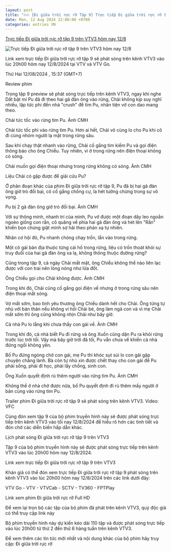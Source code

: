 ```yaml
---
layout: post
title: "🔥🔥 [Đi giữa trời rực rỡ Tập 9] Trực tiếp Đi giữa trời rực rỡ tập 9 trên VTV3 hôm nay 12/8"
date: Mon, 12 Aug 2024 22:00:00 +0700
categories: entries VN
---
```

[Trực tiếp Đi giữa trời rực rỡ tập 9 trên VTV3 hôm nay 12/8](https://nongnghiep.vn/truc-tiep-di-giua-troi-ruc-ro-tap-9-tren-vtv3-hom-nay-12-8-d395920.html)

![Trực tiếp Đi giữa trời rực rỡ tập 9 trên VTV3 hôm nay 12/8](https://t.ex-cdn.com/nongnghiep.vn/560w/files/content/2024/08/12/truc-tiep-di-giua-troi-ruc-ro-tap-9-tren-vtv3-hom-nay-12-8-144025_635-153710.jpg)

Link xem trực tiếp Đi giữa trời rực rỡ tập 9 sẽ phát sóng trên kênh VTV3 vào lúc 20h00 hôm nay 12/8/2024 tại VTV và VTV Go.

Thứ Hai 12/08/2024 , 15:37 (GMT+7)

Review phim

Trong tập 9 preview sẽ phát sóng trực tiếp trên kênh VTV3, ngay khi nghe Dất bật mí Pu đã đi theo hai gã đàn ông vào rừng, Chải không kịp suy nghĩ nhiều, lập tức phi đến nhà "crush" để tìm Pu, nhân tiện vớ con dao mang theo.

Chải tức tốc vào rừng tìm Pu. Ảnh CMH

Chải tức tốc phi vào rừng tìm Pu. Hơn ai hết, Chải vô cùng lo cho Pu khi cô đi cùng nhóm người lạ mặt trong rừng sâu.

Sau khi chạy thật nhanh vào rừng, Chải cố gắng tìm kiếm Pu và gọi điện thông báo cho ông Chiểu. Tuy nhiên, vì ở trong rừng nên điện thoại không có sóng.

Chải muốn gọi điện thoại nhưng trong rừng không có sóng. Ảnh CMH

Liệu Chải có gặp được để giải cứu Pu?

Ở phân đoạn khác của phim Đi giữa trời rực rỡ tập 9, Pu đã bị hai gã đàn ông giở trò đồi bại, cô cố gắng chống cự, la hét tưởng chừng trong sự vô vọng.

Pu bị 2 gã đàn ông giở trò đồi bại. Ảnh CMH

Với sự thông minh, nhanh trí của mình, Pu vớ được một đoạn dây leo ngoằn ngoèo giống con rắn, cô quăng về phía hai gã đàn ông và hét lên "Rắn" khiến bọn chúng giật mình sợ hãi theo phản xạ tự nhiên.

Nhân cơ hội đó, Pu nhanh chóng chạy trốn, lẩn vào trong rừng.

Một cô gái bản địa thuộc từng cái hố trong rừng, liệu có trốn thoát khỏi sự truy đuổi của hai gã đàn ông xa lạ, không thông thuộc đường rừng?

Cũng trong tập 9, cả ngày Chải mất mặt, ông Chiểu không thể nào liên lạc được với con trai nên lòng nóng như lửa đốt.

Ông Chiểu gọi cho Chải không được. Ảnh CMH

Trong khi đó, Chải cũng cố gắng gọi điện về nhưng ở trong rừng sâu nên điện thoại mất sóng.

Vợ mất sớm, bao tình yêu thương ông Chiểu dành hết cho Chải. Ông từng tự nhủ với bản thân nếu không vì hồi Chải bé, ông làm ngã con và vì mẹ Chải mất sớm thì ông cũng không nhịn Chải như bây giờ.

Cả nhà Pu lo lắng khi chưa thấy con gái về. Ảnh CMH

Trong khi đó, cả nhà biết Pu đi rừng và ông Xuồn cũng dặn Pu ra khỏi rừng trước lúc trời tối. Vậy mà bây giờ trời đã tối, Pu vẫn chưa về khiến cả nhà đứng ngồi không yên.

Bố Pu đứng ngóng chờ con gái, mẹ Pu thì khóc sụt sùi lo con gái gặp chuyện chẳng lành. Bà còn tự nhủ xin được chết thay cho con gái để Pu phải sống, phải đi học, phải lấy chồng, sinh con.

Ông Xuồn quyết định rủ thêm người vào rừng tìm Pu. Ảnh CMH

Không thể ở nhà chờ được nữa, bố Pu quyết định đi rủ thêm mấy người ở bản cùng vào rừng tìm Pu.

Trailer phim Đi giữa trời rực rỡ tập 9 sẽ phát sóng trên kênh VTV3. Video: VFC

Cùng đón xem tập 9 của bộ phim truyền hình này sẽ được phát sóng trực tiếp trên kênh VTV3 vào tối nay 12/8/2024 để hiểu rõ hơn các tình tiết và đón chờ các diễn biến hấp dẫn khác.

Lịch phát sóng Đi giữa trời rực rỡ tập 9 trên VTV3

Tập 9 của bộ phim truyền hình này sẽ được phát sóng trực tiếp trên kênh VTV3 vào lúc 20h00 hôm nay 12/8/2024.

Link xem trực tiếp Đi giữa trời rực rỡ tập 9 trên VTV3

Khán giả có thể đón xem trực tiếp Đi giữa trời rực rỡ tập 9 phát sóng trên kênh VTV3 vào lúc 20h00 hôm nay 12/8/2024 trên các link dưới đây:

VTV Go - VTV - VTVCab - SCTV - TV360 - FPTPlay

Link xem phim Đi giữa trời rực rỡ Full HD

Để xem lại trọn bộ các tập của bộ phim đã phát trên kênh VTV3, quý độc giả có thể truy cập link này

Bộ phim truyền hình này dự kiến kéo dài 110 tập và được phát sóng trực tiếp vào lúc 20h00 từ thứ 2 đến thứ 6 hàng tuần trên kênh VTV3.

Để xem thêm các tin tức mới nhất và nội dung khác của bộ phim hãy truy cập: Đi giữa trời rực rỡ

